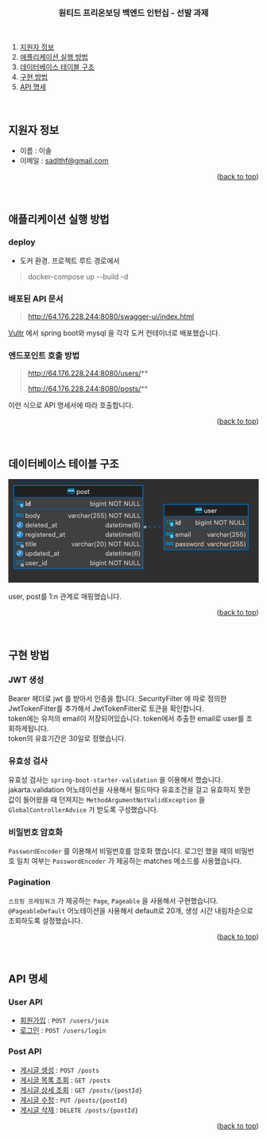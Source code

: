 <a name="readme-top"></a>


<!-- PROJECT LOGO -->
<br />
<div align="center">
  <h3 align="center">원티드 프리온보딩 백엔드 인턴십 - 선발 과제</h3>

  <p align="center">
<!--     <a href="https://github.com/othneildrew/Best-README-Template">View Demo</a> -->
  </p>
</div>

<br/>

<!-- TABLE OF CONTENTS -->
  <ol>
    <li>
      <a href="#지원자-정보">지원자 정보</a>
    </li>
    <li>
      <a href="#애플리케이션-실행-방법">애플리케이션 실행 방법</a>
    </li>
    <li>
      <a href="#데이터베이스-테이블-구조">데이터베이스 테이블 구조</a>
    </li>
    <li>
      <a href="#구현-방법">구현 방법</a>
    </li>
     <li>
      <a href="#api-명세">API 명세</a>
    </li>
  </ol>

&nbsp;
&nbsp;
&nbsp;
&nbsp;


<!-- ABOUT THE PROJECT -->
## 지원자 정보

- 이름 : 이솔
- 이메일 : sadlthf@gmail.com

<p align="right">(<a href="#readme-top">back to top</a>)</p>

&nbsp;
&nbsp;
&nbsp;
&nbsp;

## 애플리케이션 실행 방법
### deploy
- 도커 환경. 프로젝트 루트 경로에서
> docker-compose up --build -d

### 배포된 API 문서
> http://64.176.228.244:8080/swagger-ui/index.html

[Vultr](Vultr.com) 에서 spring boot와 mysql 을 각각 도커 컨테이너로 배포했습니다. 

### 엔드포인트 호출 방법
> http://64.176.228.244:8080/users/**
> 
> http://64.176.228.244:8080/posts/**

이런 식으로 API 명세서에 따라 호출합니다.




<p align="right">(<a href="#readme-top">back to top</a>)</p>

&nbsp;
&nbsp;
&nbsp;
&nbsp;

## 데이터베이스 테이블 구조
![img.png](img.png)

user, post를 1:n 관계로 매핑했습니다.

<p align="right">(<a href="#readme-top">back to top</a>)</p>

&nbsp;
&nbsp;
&nbsp;
&nbsp;

## 구현 방법
### JWT 생성 
Bearer 헤더로 jwt 를 받아서 인증을 합니다. SecurityFilter 에 따로 정의한 JwtTokenFilter를 추가해서 JwtTokenFilter로 토큰을 확인합니다. <br>
token에는 유저의 email이 저장되어있습니다. token에서 추출한 email로 user를 조회하게됩니다. <br>
token의 유효기간은 30일로 정했습니다.

### 유효성 검사
유효성 검사는 `spring-boot-starter-validation` 을 이용해서 했습니다.<br> 
jakarta.validation 어노테이션을 사용해서 필드마다 유효조건을 걸고 유효하지 못한 값이 들어왔을 때 던져지는 `MethodArgumentNotValidException` 을 `GlobalControllerAdvice` 가 받도록 구성했습니다. 

### 비밀번호 암호화
`PasswordEncoder` 를 이용해서 비밀번호를 암호화 했습니다. 로그인 했을 때의 비밀번호 일치 여부는 `PasswordEncoder` 가 제공하는 matches 메소드를 사용했습니다.

### Pagination
`스프링 프레임워크` 가 제공하는 `Page`, `Pageable` 을 사용해서 구현했습니다. <br> 
`@PageableDefault` 어노테이션을 사용해서 default로 20개, 생성 시간 내림차순으로 조회하도록 설정했습니다. 
<p align="right">(<a href="#readme-top">back to top</a>)</p>

&nbsp;
&nbsp;
&nbsp;
&nbsp;

## API 명세

### User API

* [회원가입](api-docs/user/join.md) : `POST /users/join`
* [로그인](api-docs/user/login.md) : `POST /users/login`


### Post API

* [게시글 생성](api-docs/post/create.md) : `POST /posts`
* [게시글 목록 조회](api-docs/post/list.md) : `GET /posts`
* [게시글 상세 조회](api-docs/post/detail.md) : `GET /posts/{postId}`
* [게시글 수정](api-docs/post/modify.md) : `PUT /posts/{postId}`
* [게시글 삭제](api-docs/post/delete.md) : `DELETE /posts/{postId}`


<p align="right">(<a href="#readme-top">back to top</a>)</p>

&nbsp;
&nbsp;
&nbsp;
&nbsp;

